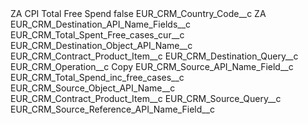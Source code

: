 <?xml version="1.0" encoding="UTF-8"?>
<CustomMetadata xmlns="http://soap.sforce.com/2006/04/metadata" xmlns:xsi="http://www.w3.org/2001/XMLSchema-instance" xmlns:xsd="http://www.w3.org/2001/XMLSchema">
    <label>ZA CPI Total Free Spend</label>
    <protected>false</protected>
    <values>
        <field>EUR_CRM_Country_Code__c</field>
        <value xsi:type="xsd:string">ZA</value>
    </values>
    <values>
        <field>EUR_CRM_Destination_API_Name_Fields__c</field>
        <value xsi:type="xsd:string">EUR_CRM_Total_Spent_Free_cases_cur__c</value>
    </values>
    <values>
        <field>EUR_CRM_Destination_Object_API_Name__c</field>
        <value xsi:type="xsd:string">EUR_CRM_Contract_Product_Item__c</value>
    </values>
    <values>
        <field>EUR_CRM_Destination_Query__c</field>
        <value xsi:nil="true"/>
    </values>
    <values>
        <field>EUR_CRM_Operation__c</field>
        <value xsi:type="xsd:string">Copy</value>
    </values>
    <values>
        <field>EUR_CRM_Source_API_Name_Field__c</field>
        <value xsi:type="xsd:string">EUR_CRM_Total_Spend_inc_free_cases__c</value>
    </values>
    <values>
        <field>EUR_CRM_Source_Object_API_Name__c</field>
        <value xsi:type="xsd:string">EUR_CRM_Contract_Product_Item__c</value>
    </values>
    <values>
        <field>EUR_CRM_Source_Query__c</field>
        <value xsi:nil="true"/>
    </values>
    <values>
        <field>EUR_CRM_Source_Reference_API_Name_Field__c</field>
        <value xsi:nil="true"/>
    </values>
</CustomMetadata>
